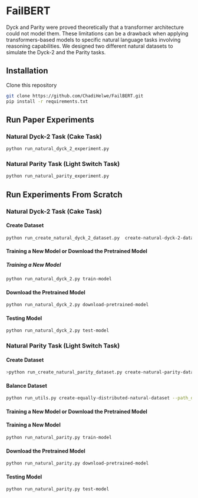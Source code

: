 

# FailBERT

Dyck and Parity were proved theoretically that a transformer architecture could not model them. These limitations can be a drawback when applying transformers-based models to specific natural language tasks involving reasoning capabilities. We designed two different natural datasets to simulate the Dyck-2 and the Parity tasks.

## Installation

Clone this repository

```bash
git clone https://github.com/ChadiHelwe/FailBERT.git
pip install -r requirements.txt
```

## Run Paper Experiments
### Natural Dyck-2 Task (Cake Task)


```bash
python run_natural_dyck_2_experiment.py
```
### Natural Parity Task (Light Switch Task)

```bash
python run_natural_parity_experiment.py
```

## Run Experiments From Scratch

### Natural Dyck-2 Task (Cake Task)

#### Create Dataset
```bash
python run_create_natural_dyck_2_dataset.py  create-natural-dyck-2-dataset  --path_dyck_2_dataset data/dyck_2/dyck_2_test_10.txt --path_natural_dyck_2_dataset data/natural_dyck_2/natural_dyck_2_test_10.csv
```

#### Training a New Model or Download the Pretrained Model

##### Training a New Model

```bash
python run_natural_dyck_2.py train-model
```

#### Download the Pretrained Model

```bash
python run_natural_dyck_2.py download-pretrained-model
```

#### Testing Model

```bash
python run_natural_dyck_2.py test-model
```

### Natural Parity Task (Light Switch Task)

#### Create Dataset

```bash
>python run_create_natural_parity_dataset.py create-natural-parity-dataset --path_natural_parity_dataset data/natural_parity/test1.csv --min_range_length 21 --max_range_length 40 --min_nbr_switch_operation 16 --max_nbr_switch_operation 20
```

#### Balance Dataset

```bash
python run_utils.py create-equally-distributed-natural-dataset --path_dataset data/natural_parity/test1.csv --path_equally_distributed_dataset data/natural_parity/test1.csv --limit True --nbr_instances 2500
```


#### Training a New Model or Download the Pretrained Model

#### Training a New Model

```bash
python run_natural_parity.py train-model
```
#### Download the Pretrained Model

```bash
python run_natural_parity.py download-pretrained-model
```



#### Testing Model

```bash
python run_natural_parity.py test-model
```
